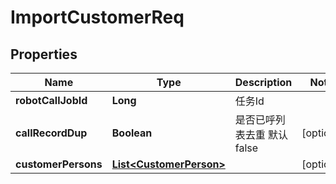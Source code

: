 

# ImportCustomerReq

## Properties

Name | Type | Description | Notes
------------ | ------------- | ------------- | -------------
**robotCallJobId** | **Long** | 任务Id | 
**callRecordDup** | **Boolean** | 是否已呼列表去重 默认false |  [optional]
**customerPersons** | [**List&lt;CustomerPerson&gt;**](CustomerPerson.md) |  |  [optional]



